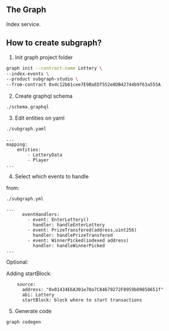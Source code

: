## The Graph

Index service.

## How to create subgraph?

1. Init graph project folder
```bash
graph init --contract-name Lottery \
--index-events \
--product subgraph-studio \
--from-contract 0xdc12b61cee7E9BaEDf552e8DB42744b9f63a555A
```

2. Create graphql schema

```
./schema.graphql
```

3. Edit entities on yaml

```
./subgraph.yaml
```

```
...
mapping:
    entities:
        - LotteryData
        - Player
...
```

4. Select which events to handle

from:
```
./subgraph.yml
```

```
...
      eventHandlers:
        - event: EnterLottery()
          handler: handleEnterLottery
        - event: PrizeTransfered(address,uint256)
          handler: handlePrizeTransfered
        - event: WinnerPicked(indexed address)
          handler: handleWinnerPicked
...
```

Optional:

Adding startBlock:

```
    source:
      address: "0x01434E6A301e70a7C84679272F0959b09850651f"
      abi: Lottery
      startBlock: block where to start transactions
```

5. Generate code

```bash
graph codegen
```